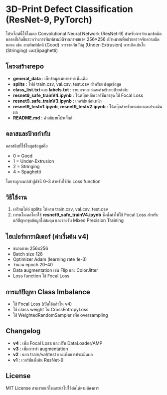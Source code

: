 # 3D-Print Defect Classification (ResNet-9, PyTorch)

โปรเจ็กต์นี้ใช้โมเดล Convolutional Neural Network (ResNet-9) สำหรับการจำแนกข้อผิดพลาดที่เกิดขึ้นระหว่างการพิมพ์สามมิติจากภาพขนาด 256×256 เป้าหมายเพื่อช่วยตรวจจับความผิดพลาด เช่น งานพิมพ์ปกติ (Good) การขาดกันวัสดุ (Under-Extrusion) การเกิดเส้นใย (Stringing) และ(Spaghetti)

## โครงสร้างrepo
- **general_data** : เก็บข้อมูลเมทาดาทาเพิ่มเติม  
- **splits** : ไฟล์ train.csv, val.csv, test.csv สำหรับแบ่งชุดข้อมูล  
- **class_list.txt** และ **labels.txt** : รายการคลาสและคำอธิบายป้ายกำกับ  
- **resnet9_safe_trainV4.ipynb** : โน้ตบุ๊กหลักเวอร์ชันล่าสุด ใช้ Focal Loss  
- **resnet9_safe_trainV3.ipynb** : เวอร์ชันก่อนหน้า  
- **resnet9_testv1.ipynb**, **resnet9_testv2.ipynb** : โน้ตบุ๊กสำหรับทดสอบและประเมินผล  
- **README.md** : คำอธิบายโปรเจ็กต์  

## คลาสและป้ายกำกับ
คลาสดิบที่ใช้ในชุดข้อมูลคือ  
- 0 = Good  
- 1 = Under-Extrusion  
- 2 = Stringing  
- 4 = Spaghetti  

โดยจะถูกแมปเข้าสู่ดัชนี 0–3 สำหรับใช้กับ Loss function  

## วิธีใช้งาน
1. เตรียมไฟล์ splits ให้ครบ train.csv, val.csv, test.csv  
2. เทรนโมเดลโดยใช้ **resnet9_safe_trainV4.ipynb** ซึ่งตั้งค่าให้ใช้ Focal Loss สำหรับแก้ปัญหาชุดข้อมูลไม่สมดุล และรองรับ Mixed Precision Training  

## ไฮเปอร์พารามิเตอร์ (ค่าเริ่มต้น v4)
- ขนาดภาพ 256x256
- Batch size 128  
- Optimizer Adam (learning rate 1e-3)  
- จำนวน epoch 20–40  
- Data augmentation เช่น Flip และ ColorJitter  
- Loss function ใช้ Focal Loss  

## การแก้ปัญหา Class Imbalance
- ใช้ Focal Loss (เปิดใช้แล้วใน v4)  
- ใช้ class weight ใน CrossEntropyLoss  
- ใช้ WeightedRandomSampler เพื่อ oversampling  

## Changelog
- **v4** : เพิ่ม Focal Loss และปรับ DataLoader/AMP  
- **v3** : เพิ่มการทำ augmentation  
- **v2** : แยก train/val/test และเพิ่มการประเมินผล  
- **v1** : เวอร์ชันตั้งต้น ResNet-9  

## License
MIT License สามารถแก้ไขและนำไปใช้ต่อได้ตามต้องการ  
